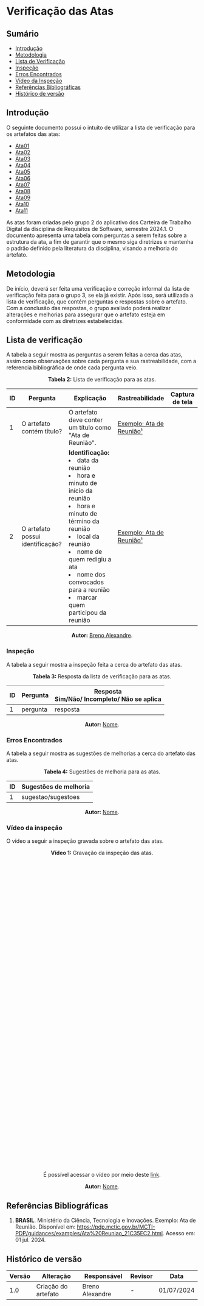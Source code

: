 # Verificação das Atas


## Sumário
* [Introdução](#Introdução)
* [Metodologia](#Metodologia)
* [Lista de Verificação](#Lista-de-Verificação)
* [Inspeção](#Inspeção)
* [Erros Encontrados](#Erros-Encontrados)
* [Vídeo da Inspeção](#Vídeo-da-Inspeção)
* [Referências Bibliográficas](#Referências-Bibliográficas)
* [Histórico de versão](#Histórico-de-versão)


## Introdução

O seguinte documento possui o intuito de utilizar a lista de verificação para os artefatos das atas:

- [Ata01](https://requisitos-de-software.github.io/2024.1-CarteiradeTrabalhoDigital/#/reunioes/ata01)
- [Ata02](https://requisitos-de-software.github.io/2024.1-CarteiradeTrabalhoDigital/#/reunioes/ata02)
- [Ata03](https://requisitos-de-software.github.io/2024.1-CarteiradeTrabalhoDigital/#/reunioes/ata03)
- [Ata04](https://requisitos-de-software.github.io/2024.1-CarteiradeTrabalhoDigital/#/reunioes/ata04)
- [Ata05](https://requisitos-de-software.github.io/2024.1-CarteiradeTrabalhoDigital/#/reunioes/ata05)
- [Ata06](https://requisitos-de-software.github.io/2024.1-CarteiradeTrabalhoDigital/#/reunioes/ata06)
- [Ata07](https://requisitos-de-software.github.io/2024.1-CarteiradeTrabalhoDigital/#/reunioes/ata07)
- [Ata08](https://requisitos-de-software.github.io/2024.1-CarteiradeTrabalhoDigital/#/reunioes/ata08)
- [Ata09](https://requisitos-de-software.github.io/2024.1-CarteiradeTrabalhoDigital/#/reunioes/ata09)
- [Ata10](https://requisitos-de-software.github.io/2024.1-CarteiradeTrabalhoDigital/#/reunioes/ata10)
- [Ata11](https://requisitos-de-software.github.io/2024.1-CarteiradeTrabalhoDigital/#/reunioes/ata11)

As atas foram criadas pelo grupo 2 do aplicativo dos Carteira de Trabalho Digital da disciplina de Requisitos de Software, semestre 2024.1. O documento apresenta uma tabela com perguntas a serem feitas sobre a estrutura da ata, a fim de garantir que o mesmo siga diretrizes e mantenha o padrão definido pela literatura da disciplina, visando a melhoria do artefato.


## Metodologia

De início, deverá ser feita uma verificação e correção informal da lista de verificação feita para o grupo 3, se ela já existir. Após isso, será utilizada a lista de verificação, que contém perguntas e respostas sobre o artefato. Com a conclusão das respostas, o grupo avaliado poderá realizar alterações e melhorias para assegurar que o artefato esteja em conformidade com as diretrizes estabelecidas.


## Lista de verificação

A tabela a seguir mostra as perguntas a serem feitas a cerca das atas, assim como observações sobre cada pergunta e sua rastreabilidade, com a referencia bibliográfica de onde cada pergunta veio.

<center>

<b>Tabela 2:</b> Lista de verificação para as atas.

| ID  | Pergunta                         | Explicação                                              | Rastreabilidade                                         | Captura de tela |
| --- | -------------------------------- | ------------------------------------------------------- | ------------------------------------------------------- | --------------- |
| 1   | O artefato contém título?        | O artefato deve conter um título como "Ata de Reunião". | [Exemplo: Ata de Reunião¹](#Referências-Bibliográficas) | |
| 2   | O artefato possui identificação? | <b>Identificação:</b> <li>data da reunião <li>hora e minuto de início da reunião <li>hora e minuto de término da reunião <li>local da reunião <li>nome de quem redigiu a ata <li>nome dos convocados para a reunião <li>marcar quem participou da reunião | [Exemplo: Ata de Reunião¹](#Referências-Bibliográficas) | |


<b>Autor:</b> <a href="https://github.com/brenoalexandre0">Breno Alexandre</a>.

</center>


### Inspeção

A tabela a seguir mostra a inspeção feita a cerca do artefato das atas.

<center>

<b>Tabela 3:</b> Resposta da lista de verificação para as atas.

| ID |  Pergunta | Resposta <br> Sim/Não/ Incompleto/ Não se aplica |
| -- | --------- | ------------------------------------------------ |
| 1  | pergunta  | resposta                                         |

<b>Autor:</b> <a href="https://github.com/nome">Nome</a>.

</center>


### Erros Encontrados

A tabela a seguir mostra as sugestões de melhorias a cerca do artefato das atas.

<center>

<b>Tabela 4:</b> Sugestões de melhoria para as atas.

| ID |  Sugestões de melhoria | 
| -- | ---------------------- |
| 1  | sugestao/sugestoes     |

<b>Autor:</b> <a href="https://github.com/nome">Nome</a>.

</center>


### Vídeo da inspeção

O vídeo a seguir a inspeção gravada sobre o artefato das atas.

<center>

<b>Vídeo 1:</b> Gravação da inspeção das atas.

<iframe width="400" height="800" src="" title="Inspeção das atas" frameborder="0" allow="accelerometer; autoplay; clipboard-write; encrypted-media; gyroscope; picture-in-picture; web-share" referrerpolicy="strict-origin-when-cross-origin" allowfullscreen></iframe>

É possível acessar o vídeo por meio deste [link]().

<b>Autor:</b> <a href="https://github.com/nome">Nome</a>.

</center>


## Referências Bibliográficas

1. **BRASIL**. Ministério da Ciência, Tecnologia e Inovações. Exemplo: Ata de Reunião. Disponível em: https://pdp.mctic.gov.br/MCTI-PDP/guidances/examples/Ata%20Reuniao_21C35EC2.html. Acesso em: 01 jul. 2024.


## Histórico de versão

| Versão | Alteração                           | Responsável     | Revisor         | Data       |
| ------ | ----------------------------------- | --------------- | --------------- | ---------- |
| 1.0    | Criação do artefato                 | Breno Alexandre | -               | 01/07/2024 |
